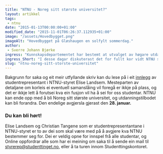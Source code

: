 ```yaml
---
title: "NTNU - Noreg sitt største universitet?"
layout: artikkel 
tags: 
 - ntnu
date: "2015-01-13T00:00:00+01:00"
modified_date: "2015-11-01T06:26:37.112935+01:00"
image: "/assets/Hovedbygget.png"
imageAlt: "Hovedbygget på Gløshaugen en solfylt sommerdag."
author:
 - Sverre Johann Bjørke
ingress: "Kunnskapsdepartementet har bestemt at utvalget av høgare utdanningar skal strømlinjeformast for å bli meir oversikteleg. Det diskuterast no ei samanslåing mellom NTNU og høgskulane i Sør-Trøndelag, Gjøvik, Ålesund og Narvik."
ingress_Short: "I desse dagar diskuterast det for fullt kor vidt NTNU skal slå seg saman med fleire høgskular."
slug: "ntnu-noreg-sitt-storste-universitet"
---
```

Bakgrunn for saka og eit meir utfyllande skriv kan du lese på i eit [innlegg](http://www.studenttinget.no/saks0/) av studentrepresentant i NTNU-styret Elise Landsem. Mesteparten av detaljane om korleis ei eventuell samanslåing vil foregå er ikkje på plass, og det er ikkje lett å forutsei kva ein fusjon vil ha å sei for oss studentar. NTNU kan ende opp med å bli Noreg sitt største universitet, og utdanningstilbodet kan bli forandra. Den endelige avgjersla gjerast den **28. januar.**

### Du kan bli hørt!
Elise Landsem og Christian Tangene som er studentrepresentantane i NTNU-styret er to av dei som skal være med på å avgjere kva NTNU bestemmer seg for. Dei er veldig opne for innspel frå alle studentar, og Online oppfordrar alle som har ei meining om saka til å sende ein mail til [styrerep@studenttinget.no](mailto:styrerep@studenttinget.no), eller å ta turen innom Studenttingskontoret.